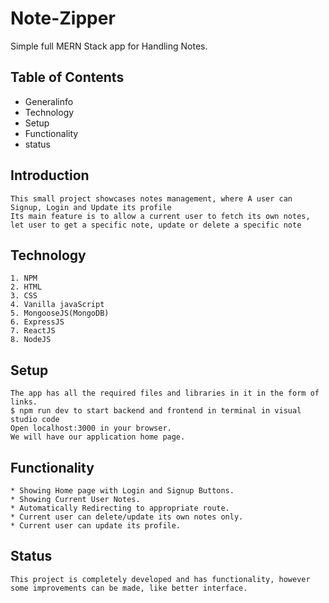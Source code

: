 
# Note-Zipper
Simple full MERN Stack app for Handling Notes.

## Table of Contents
* Generalinfo
* Technology
* Setup
* Functionality
* status

## Introduction    
    This small project showcases notes management, where A user can Signup, Login and Update its profile 
    Its main feature is to allow a current user to fetch its own notes, 
    let user to get a specific note, update or delete a specific note

## Technology
    1. NPM
    2. HTML
    3. CSS
    4. Vanilla javaScript
    5. MongooseJS(MongoDB)
    6. ExpressJS
    7. ReactJS
    8. NodeJS

## Setup
    The app has all the required files and libraries in it in the form of links.
    $ npm run dev to start backend and frontend in terminal in visual studio code
    Open localhost:3000 in your browser.
    We will have our application home page.

## Functionality
    * Showing Home page with Login and Signup Buttons.
    * Showing Current User Notes.
    * Automatically Redirecting to appropriate route.
    * Current user can delete/update its own notes only.
    * Current user can update its profile.

## Status
    This project is completely developed and has functionality, however
    some improvements can be made, like better interface.